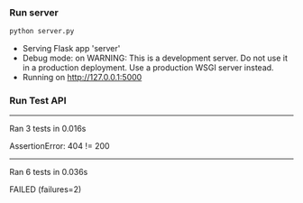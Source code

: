 ### Run server 
```sh
python server.py
```
 * Serving Flask app 'server'
 * Debug mode: on
WARNING: This is a development server. Do not use it in a production deployment. Use a production WSGI server instead.
 * Running on http://127.0.0.1:5000
### Run Test API
----------------------------------------------------------------------
Ran 3 tests in 0.016s

AssertionError: 404 != 200

----------------------------------------------------------------------
Ran 6 tests in 0.036s

FAILED (failures=2)